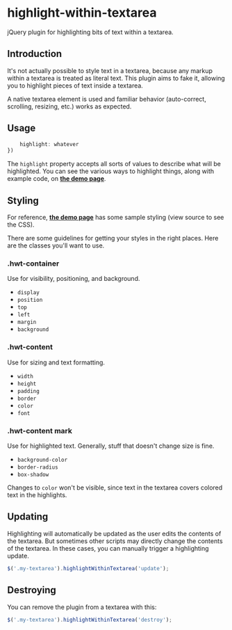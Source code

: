 # highlight-within-textarea

jQuery plugin for highlighting bits of text within a textarea.

## Introduction

It's not actually possible to style text in a textarea, because any markup within a textarea is treated as literal text. This plugin aims to fake it, allowing you to highlight pieces of text inside a textarea.

A native textarea element is used and familiar behavior (auto-correct, scrolling, resizing, etc.) works as expected.

## Usage


```javascript
    highlight: whatever
})
```

The `highlight` property accepts all sorts of values to describe what will be highlighted. You can see the various ways to highlight things, along with example code, on **[the demo page](http://lonekorean.github.io/highlight-within-textarea/)**.

## Styling

For reference, **[the demo page](http://lonekorean.github.io/highlight-within-textarea/)** has some sample styling (view source to see the CSS).

There are some guidelines for getting your styles in the right places. Here are the classes you'll want to use.

### .hwt-container

Use for visibility, positioning, and background.
- `display`
- `position`
- `top`
- `left`
- `margin`
- `background`

### .hwt-content

Use for sizing and text formatting.
- `width`
- `height`
- `padding`
- `border`
- `color`
- `font`

### .hwt-content mark

Use for highlighted text. Generally, stuff that doesn't change size is fine.
- `background-color`
- `border-radius`
- `box-shadow`

Changes to `color` won't be visible, since text in the textarea covers colored text in the highlights.

## Updating

Highlighting will automatically be updated as the user edits the contents of the textarea. But sometimes other scripts may directly change the contents of the textarea. In these cases, you can manually trigger a highlighting update.

```javascript
$('.my-textarea').highlightWithinTextarea('update');
```

## Destroying

You can remove the plugin from a textarea with this:

```javascript
$('.my-textarea').highlightWithinTextarea('destroy');
```
